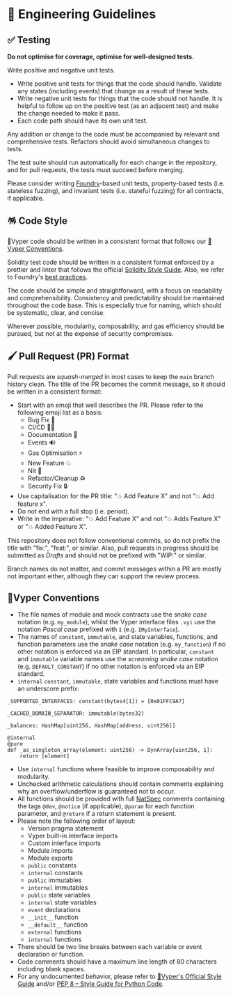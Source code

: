 # 📑 Engineering Guidelines

## ✅ Testing

**Do not optimise for coverage, optimise for well-designed tests.**

Write positive and negative unit tests.

- Write positive unit tests for things that the code should handle. Validate any states (including events) that change as a result of these tests.
- Write negative unit tests for things that the code should not handle. It is helpful to follow up on the positive test (as an adjacent test) and make the change needed to make it pass.
- Each code path should have its own unit test.

Any addition or change to the code must be accompanied by relevant and comprehensive tests. Refactors should avoid simultaneous changes to tests.

The test suite should run automatically for each change in the repository, and for pull requests, the tests must succeed before merging.

Please consider writing [Foundry](https://github.com/foundry-rs/foundry)-based unit tests, property-based tests (i.e. stateless fuzzing), and invariant tests (i.e. stateful fuzzing) for all contracts, if applicable.

## 🪅 Code Style

🐍Vyper code should be written in a consistent format that follows our [🐍Vyper Conventions](#vyper-conventions).

Solidity test code should be written in a consistent format enforced by a prettier and linter that follows the official [Solidity Style Guide](https://docs.soliditylang.org/en/latest/style-guide.html). Also, we refer to Foundry's [best practices](https://book.getfoundry.sh/tutorials/best-practices?highlight=security#best-practices).

The code should be simple and straightforward, with a focus on readability and comprehensibility. Consistency and predictability should be maintained throughout the code base. This is especially true for naming, which should be systematic, clear, and concise.

Wherever possible, modularity, composability, and gas efficiency should be pursued, but not at the expense of security compromises.

## 🖌 Pull Request (PR) Format

Pull requests are _squash-merged_ in most cases to keep the `main` branch history clean. The title of the PR becomes the commit message, so it should be written in a consistent format:

- Start with an emoji that well describes the PR. Please refer to the following emoji list as a basis:
  - Bug Fix 🐛
  - CI/CD 👷‍♂️
  - Documentation 📖
  - Events 🔊
  - Gas Optimisation ⚡️
  - New Feature 💥
  - Nit 🥢
  - Refactor/Cleanup ♻️
  - Security Fix 🔒
- Use capitalisation for the PR title: "💥 Add Feature X" and not "💥 Add feature x".
- Do not end with a full stop (i.e. period).
- Write in the imperative: "💥 Add Feature X" and not "💥 Adds Feature X" or "💥 Added Feature X".

This repository does not follow conventional commits, so do not prefix the title with "fix:", "feat:", or similar. Also, pull requests in progress should be submitted as _Drafts_ and should not be prefixed with "WIP:" or similar.

Branch names do not matter, and commit messages within a PR are mostly not important either, although they can support the review process.

## 🐍Vyper Conventions

- The file names of module and mock contracts use the _snake case_ notation (e.g. `my_module`), whilst the Vyper interface files `.vyi` use the notation _Pascal case_ prefixed with `I` (e.g. `IMyInterface`).
- The names of `constant`, `immutable`, and state variables, functions, and function parameters use the _snake case_ notation (e.g. `my_function`) if no other notation is enforced via an EIP standard. In particular, `constant` and `immutable` variable names use the _screaming snake case_ notation (e.g. `DEFAULT_CONSTANT`) if no other notation is enforced via an EIP standard.
- `internal` `constant`, `immutable`, state variables and functions must have an underscore prefix:

```vyper
_SUPPORTED_INTERFACES: constant(bytes4[1]) = [0x01FFC9A7]

_CACHED_DOMAIN_SEPARATOR: immutable(bytes32)

_balances: HashMap[uint256, HashMap[address, uint256]]

@internal
@pure
def _as_singleton_array(element: uint256) -> DynArray[uint256, 1]:
    return [element]
```

- Use `internal` functions where feasible to improve composability and modularity.
- Unchecked arithmetic calculations should contain comments explaining why an overflow/underflow is guaranteed not to occur.
- All functions should be provided with full [NatSpec](https://docs.vyperlang.org/en/latest/natspec.html) comments containing the tags `@dev`, `@notice` (if applicable), `@param` for each function parameter, and `@return` if a return statement is present.
- Please note the following order of layout:
  - Version pragma statement
  - Vyper built-in interface imports
  - Custom interface imports
  - Module imports
  - Module exports
  - `public` constants
  - `internal` constants
  - `public` immutables
  - `internal` immutables
  - `public` state variables
  - `internal` state variables
  - `event` declarations
  - `__init__` function
  - `__default__` function
  - `external` functions
  - `internal` functions
- There should be two line breaks between each variable or event declaration or function.
- Code comments should have a maximum line length of 80 characters including blank spaces.
- For any undocumented behavior, please refer to [🐍Vyper's Official Style Guide](https://docs.vyperlang.org/en/latest/style-guide.html) and/or [PEP 8 – Style Guide for Python Code](https://peps.python.org/pep-0008).
